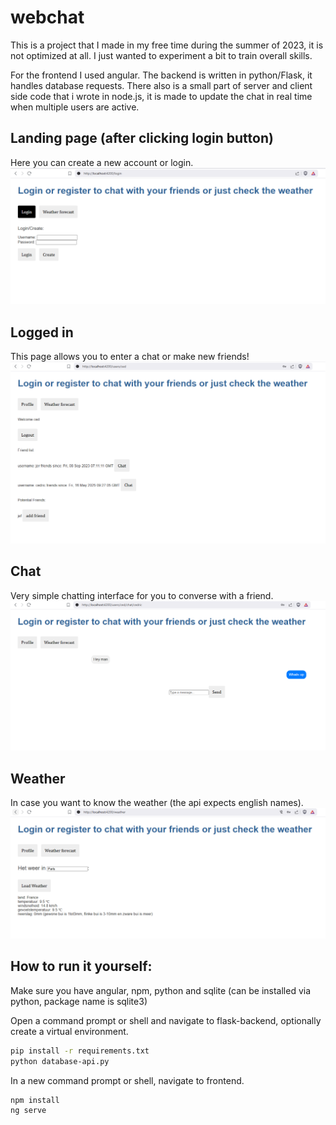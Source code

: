# webchat
This is a project that I made in my free time during the summer of 2023, it is not optimized at all.
I just wanted to experiment a bit to train overall skills.

For the frontend I used angular.
The backend is written in python/Flask, it handles database requests.
There also is a small part of server and client side code that i wrote in node.js,
it is made to update the chat in real time when multiple users are active.

## Landing page (after clicking login button)
Here you can create a new account or login.
![login](image.png)

## Logged in
This page allows you to enter a chat or make new friends!
![logged-in](image-1.png)

## Chat
Very simple chatting interface for you to converse with a friend.
![alt text](image-2.png)

## Weather
In case you want to know the weather (the api expects english names).
![alt text](image-3.png)

## How to run it yourself:
Make sure you have angular, npm, python and sqlite (can be installed via python, package name is sqlite3)

Open a command prompt or shell and navigate to flask-backend, optionally create a virtual environment.
```bash
pip install -r requirements.txt
python database-api.py
```

In a new command prompt or shell, navigate to frontend.
```bash
npm install
ng serve
```